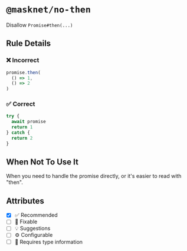 <!-- begin title -->

# `@masknet/no-then`

Disallow `Promise#then(...)`

<!-- end title -->

## Rule Details

### :x: Incorrect

```ts
promise.then(
  () => 1,
  () => 2
)
```

### :white_check_mark: Correct

```ts
try {
  await promise
  return 1
} catch {
  return 2
}
```

## When Not To Use It

When you need to handle the promise directly, or it's easier to read with "then".

## Attributes

<!-- begin attributes -->

- [x] :white_check_mark: Recommended
- [ ] :wrench: Fixable
- [ ] :bulb: Suggestions
- [ ] :gear: Configurable
- [ ] :thought_balloon: Requires type information

<!-- end attributes -->

